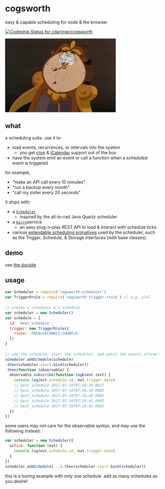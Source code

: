 # cogsworth

easy &amp; capable scheduling for node &amp; the browser

[ ![Codeship Status for cdaringe/cogsworth](https://app.codeship.com/projects/e6cd4ce0-4bd1-0135-2de1-02fedcef81c5/status?branch=master)](https://app.codeship.com/projects/232848)

<img src="https://github.com/cdaringe/cogsworth/blob/master/img/cogsworth.gif?raw=true" alt="cogsworth" />

## what

a scheduling suite.  use it to:

- load events, recurrences, or intervals into the system
  - you get [cron](https://en.wikipedia.org/wiki/Cron) & [iCalendar](https://icalendar.org/) support out of the box
- have the system emit an event or call a function when a scheduled event is triggered

for example,

- "make an API call every 10 minutes"
- "run a backup every month"
- "call my sister every 20 seconds"

it ships with:

- a [`Scheduler`](https://github.com/cdaringe/cogsworth/tree/master/packages/scheduler)
  - inspired by the all-to-rad Java Quartz scheduler
- a [`micro`](https://github.com/cdaringe/cogsworth/tree/master/packages/micro)service
  - an easy plug-n-play REST API to load & interact with schedule ticks
- various [extendable scheduling primatives](https://github.com/cdaringe/cogsworth/tree/master/packages) used by the scheduler, such as the Trigger, Schedule, & Storage interfaces (with base classes).

## demo

see [the docsite](https://cdaringe.github.io/cogsworth)

## usage

```javascript
var Scheduler = require('cogsworth-scheduler')
var TriggerRrule = require('cogsworth-trigger-rrule') // e.g. iCal

// create a scheduler & a schedule
var scheduler = new Scheduler()
var schedule = {
  id: 'best_schedule',
  trigger: new TriggerRrule({
    rrule: 'FREQ=SECONDLY;COUNT=5'
  })
}

// add the schedule, start the scheduler, and watch the events stream thru
scheduler.addSchedule(schedule)
.then(scheduler.start.bind(scheduler))
.then(function (observable) {
  observable.subscribe(function logEvent (evt) {
    console.log(evt.schedule.id, evt.trigger.date)
    // best_schedule 2017-07-10T07:26:38.082Z
    // best_schedule 2017-07-10T07:26:39.000Z
    // best_schedule 2017-07-10T07:26:40.000Z
    // best_schedule 2017-07-10T07:26:41.000Z
    // best_schedule 2017-07-10T07:26:42.000Z
  })
})
```

some users may not care for the observable syntax, and may use the following instead:

```js
var scheduler = new Scheduler({
  onTick: function (evt) {
    console.log(evt.schedule.id, evt.trigger.date)
  }
})
scheduler.addSchedule(...).then(scheduler.start.bind(scheduler))
```

this is a boring example with only one schedule.  add as many schedules as you desire!

